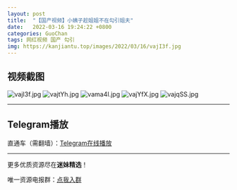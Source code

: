 ```yaml
---
layout: post
title:  "【国产视频】小姨子趁姐姐不在勾引姐夫"
date:   2022-03-16 19:24:22 +0800
categories: GuoChan
tags: 网红视频 国产 勾引
img: https://kanjiantu.top/images/2022/03/16/vajI3f.jpg
---
```



## 视频截图

![vajI3f.jpg](https://kanjiantu.top/images/2022/03/16/vajI3f.jpg)
![vajtYh.jpg](https://kanjiantu.top/images/2022/03/16/vajtYh.jpg)
![vama4I.jpg](https://kanjiantu.top/images/2022/03/16/vama4I.jpg)
![vajYfX.jpg](https://kanjiantu.top/images/2022/03/16/vajYfX.jpg)
![vajqSS.jpg](https://kanjiantu.top/images/2022/03/16/vajqSS.jpg)

* * *
## Telegram播放

直通车（需翻墙）：[Telegram在线播放](https://t.me/mimeijingxuan/80)

* * *
更多优质资源尽在**迷妹精选**！

唯一资源电报群：[点我入群](https://t.me/mimeijingxuan)


